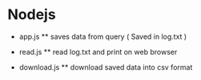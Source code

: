 # Nodejs
* app.js
** saves data from query ( Saved in log.txt )

* read.js
** read log.txt and print on web browser 

* download.js
** download saved data into csv format
